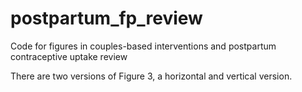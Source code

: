 # postpartum_fp_review
Code for figures in couples-based interventions and postpartum contraceptive uptake review

There are two versions of Figure 3, a horizontal and vertical version.
